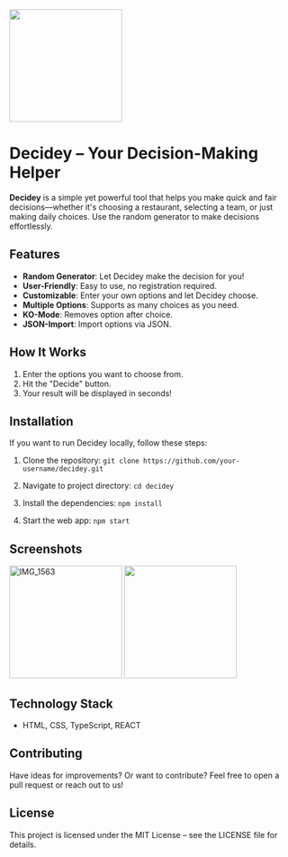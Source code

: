 
<img src="https://github.com/user-attachments/assets/a8de3556-b380-437b-9aef-5e1b0d701481" width="200" />

# Decidey – Your Decision-Making Helper

**Decidey** is a simple yet powerful tool that helps you make quick and fair decisions—whether it's choosing a restaurant, selecting a team, or just making daily choices. Use the random generator to make decisions effortlessly.

## Features

- **Random Generator**: Let Decidey make the decision for you!
- **User-Friendly**: Easy to use, no registration required.
- **Customizable**: Enter your own options and let Decidey choose.
- **Multiple Options**: Supports as many choices as you need.
- **KO-Mode**: Removes option after choice.
- **JSON-Import**: Import options via JSON.

## How It Works

1. Enter the options you want to choose from.
2. Hit the "Decide" button.
3. Your result will be displayed in seconds!

## Installation

If you want to run Decidey locally, follow these steps:

1. Clone the repository:
`git clone https://github.com/your-username/decidey.git`

2. Navigate to project directory:
`cd decidey`

3. Install the dependencies:
   `npm install`
   
4. Start the web app:
`npm start`

## Screenshots
<img src="https://github.com/user-attachments/assets/94cc3fae-029b-4671-a793-d95ed21a3715" alt="IMG_1563" width="200" />
<img src="https://github.com/user-attachments/assets/8578c7e2-b961-4d45-8d2d-752cfd19c331" width="200" />



## Technology Stack 
- HTML, CSS, TypeScript, REACT

## Contributing
Have ideas for improvements? Or want to contribute? Feel free to open a pull request or reach out to us!

## License 
This project is licensed under the MIT License – see the LICENSE file for details. 

